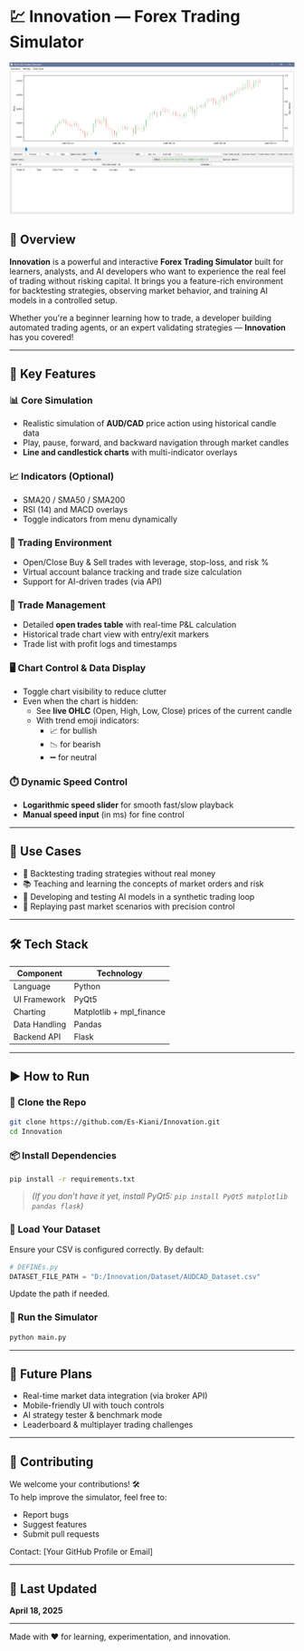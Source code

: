 # 💹 Innovation — Forex Trading Simulator

![Simulator Screenshot](https://github.com/Es-Kiani/Innovation/blob/main/Img/Screenshot%202025-04-18%20215238.png)

## 🚀 Overview

**Innovation** is a powerful and interactive **Forex Trading Simulator** built for learners, analysts, and AI developers who want to experience the real feel of trading without risking capital. It brings you a feature-rich environment for backtesting strategies, observing market behavior, and training AI models in a controlled setup.

Whether you're a beginner learning how to trade, a developer building automated trading agents, or an expert validating strategies — **Innovation** has you covered!

---

## 🌟 Key Features

### 📊 Core Simulation
- Realistic simulation of **AUD/CAD** price action using historical candle data
- Play, pause, forward, and backward navigation through market candles
- **Line and candlestick charts** with multi-indicator overlays

### 📈 Indicators (Optional)
- SMA20 / SMA50 / SMA200
- RSI (14) and MACD overlays
- Toggle indicators from menu dynamically

### 🧮 Trading Environment
- Open/Close Buy & Sell trades with leverage, stop-loss, and risk %
- Virtual account balance tracking and trade size calculation
- Support for AI-driven trades (via API)

### 📑 Trade Management
- Detailed **open trades table** with real-time P&L calculation
- Historical trade chart view with entry/exit markers
- Trade list with profit logs and timestamps

### 🖥️ Chart Control & Data Display
- Toggle chart visibility to reduce clutter
- Even when the chart is hidden:
  - See **live OHLC** (Open, High, Low, Close) prices of the current candle
  - With trend emoji indicators:
    - 📈 for bullish
    - 📉 for bearish
    - ➖ for neutral

### ⏱️ Dynamic Speed Control
- **Logarithmic speed slider** for smooth fast/slow playback
- **Manual speed input** (in ms) for fine control

---

## 🎯 Use Cases

- 🧪 Backtesting trading strategies without real money
- 📚 Teaching and learning the concepts of market orders and risk
- 🤖 Developing and testing AI models in a synthetic trading loop
- 🔁 Replaying past market scenarios with precision control

---

## 🛠️ Tech Stack

| Component       | Technology                  |
|----------------|-----------------------------|
| Language        | Python                      |
| UI Framework    | PyQt5                       |
| Charting        | Matplotlib + mpl_finance    |
| Data Handling   | Pandas                      |
| Backend API     | Flask                       |

---

## ▶️ How to Run

### 🔁 Clone the Repo

```bash
git clone https://github.com/Es-Kiani/Innovation.git
cd Innovation
```

### 📦 Install Dependencies

```bash
pip install -r requirements.txt
```

> *(If you don’t have it yet, install PyQt5: `pip install PyQt5 matplotlib pandas flask`)*

### 🧠 Load Your Dataset

Ensure your CSV is configured correctly. By default:
```python
# DEFINEs.py
DATASET_FILE_PATH = "D:/Innovation/Dataset/AUDCAD_Dataset.csv"
```

Update the path if needed.

### 🚦 Run the Simulator

```bash
python main.py
```

---

## 🔮 Future Plans

- Real-time market data integration (via broker API)
- Mobile-friendly UI with touch controls
- AI strategy tester & benchmark mode
- Leaderboard & multiplayer trading challenges

---

## 🤝 Contributing

We welcome your contributions! 🛠  
To help improve the simulator, feel free to:

- Report bugs
- Suggest features
- Submit pull requests

Contact: [Your GitHub Profile or Email]

---

## 📅 Last Updated

**April 18, 2025**

---

Made with ❤️ for learning, experimentation, and innovation.
